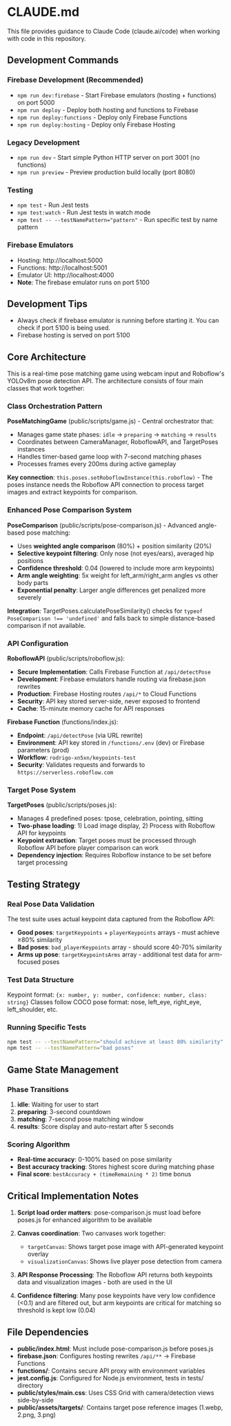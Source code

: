 # CLAUDE.md

This file provides guidance to Claude Code (claude.ai/code) when working with code in this repository.

## Development Commands

### Firebase Development (Recommended)
- `npm run dev:firebase` - Start Firebase emulators (hosting + functions) on port 5000
- `npm run deploy` - Deploy both hosting and functions to Firebase
- `npm run deploy:functions` - Deploy only Firebase Functions
- `npm run deploy:hosting` - Deploy only Firebase Hosting

### Legacy Development
- `npm run dev` - Start simple Python HTTP server on port 3001 (no functions)
- `npm run preview` - Preview production build locally (port 8080)

### Testing
- `npm test` - Run Jest tests
- `npm test:watch` - Run Jest tests in watch mode
- `npm test -- --testNamePattern="pattern"` - Run specific test by name pattern

### Firebase Emulators
- Hosting: http://localhost:5000
- Functions: http://localhost:5001
- Emulator UI: http://localhost:4000
- **Note**: The firebase emulator runs on port 5100

## Development Tips
- Always check if firebase emulator is running before starting it. You can check if port 5100 is being used.
- Firebase hosting is served on port 5100

## Core Architecture

This is a real-time pose matching game using webcam input and Roboflow's YOLOv8m pose detection API. The architecture consists of four main classes that work together:

### Class Orchestration Pattern

**PoseMatchingGame** (public/scripts/game.js) - Central orchestrator that:
- Manages game state phases: `idle` → `preparing` → `matching` → `results`
- Coordinates between CameraManager, RoboflowAPI, and TargetPoses instances
- Handles timer-based game loop with 7-second matching phases
- Processes frames every 200ms during active gameplay

**Key connection**: `this.poses.setRoboflowInstance(this.roboflow)` - The poses instance needs the Roboflow API connection to process target images and extract keypoints for comparison.

### Enhanced Pose Comparison System

**PoseComparison** (public/scripts/pose-comparison.js) - Advanced angle-based pose matching:
- Uses **weighted angle comparison** (80%) + position similarity (20%)
- **Selective keypoint filtering**: Only nose (not eyes/ears), averaged hip positions
- **Confidence threshold**: 0.04 (lowered to include more arm keypoints)
- **Arm angle weighting**: 5x weight for left_arm/right_arm angles vs other body parts
- **Exponential penalty**: Larger angle differences get penalized more severely

**Integration**: TargetPoses.calculatePoseSimilarity() checks for `typeof PoseComparison !== 'undefined'` and falls back to simple distance-based comparison if not available.

### API Configuration

**RoboflowAPI** (public/scripts/roboflow.js):
- **Secure Implementation**: Calls Firebase Function at `/api/detectPose`
- **Development**: Firebase emulators handle routing via firebase.json rewrites
- **Production**: Firebase Hosting routes `/api/*` to Cloud Functions
- **Security**: API key stored server-side, never exposed to frontend
- **Cache**: 15-minute memory cache for API responses

**Firebase Function** (functions/index.js):
- **Endpoint**: `/api/detectPose` (via URL rewrite)
- **Environment**: API key stored in `/functions/.env` (dev) or Firebase parameters (prod)
- **Workflow**: `rodrigo-xn5xn/keypoints-test`
- **Security**: Validates requests and forwards to `https://serverless.roboflow.com`

### Target Pose System

**TargetPoses** (public/scripts/poses.js):
- Manages 4 predefined poses: tpose, celebration, pointing, sitting
- **Two-phase loading**: 1) Load image display, 2) Process with Roboflow API for keypoints
- **Keypoint extraction**: Target poses must be processed through Roboflow API before player comparison can work
- **Dependency injection**: Requires Roboflow instance to be set before target processing

## Testing Strategy

### Real Pose Data Validation
The test suite uses actual keypoint data captured from the Roboflow API:

- **Good poses**: `targetKeypoints` + `playerKeypoints` arrays - must achieve ≥80% similarity
- **Bad poses**: `bad_playerKeypoints` array - should score 40-70% similarity
- **Arms up pose**: `targetKeypointsArms` array - additional test data for arm-focused poses

### Test Data Structure
Keypoint format: `{x: number, y: number, confidence: number, class: string}`
Classes follow COCO pose format: nose, left_eye, right_eye, left_shoulder, etc.

### Running Specific Tests
```bash
npm test -- --testNamePattern="should achieve at least 80% similarity"
npm test -- --testNamePattern="bad poses"
```

## Game State Management

### Phase Transitions
1. **idle**: Waiting for user to start
2. **preparing**: 3-second countdown 
3. **matching**: 7-second pose matching window
4. **results**: Score display and auto-restart after 5 seconds

### Scoring Algorithm
- **Real-time accuracy**: 0-100% based on pose similarity
- **Best accuracy tracking**: Stores highest score during matching phase
- **Final score**: `bestAccuracy + (timeRemaining * 2)` time bonus

## Critical Implementation Notes

1. **Script load order matters**: pose-comparison.js must load before poses.js for enhanced algorithm to be available

2. **Canvas coordination**: Two canvases work together:
   - `targetCanvas`: Shows target pose image with API-generated keypoint overlay
   - `visualizationCanvas`: Shows live player pose detection from camera

3. **API Response Processing**: The Roboflow API returns both keypoints data and visualization images - both are used in the UI

4. **Confidence filtering**: Many pose keypoints have very low confidence (<0.1) and are filtered out, but arm keypoints are critical for matching so threshold is kept low (0.04)

## File Dependencies

- **public/index.html**: Must include pose-comparison.js before poses.js
- **firebase.json**: Configures hosting rewrites `/api/**` → Firebase Functions
- **functions/**: Contains secure API proxy with environment variables
- **jest.config.js**: Configured for Node.js environment, tests in tests/ directory
- **public/styles/main.css**: Uses CSS Grid with camera/detection views side-by-side
- **public/assets/targets/**: Contains target pose reference images (1.webp, 2.png, 3.png)